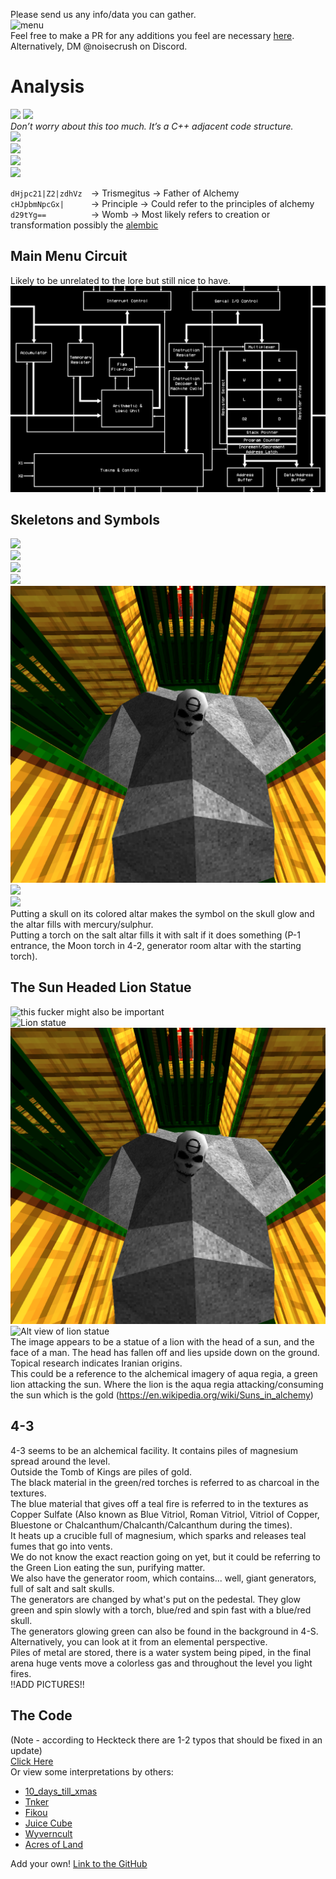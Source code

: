 Please send us any info/data you can gather.<br>
<img src="images/image15.png" alt="menu" style="max-width: 100%; height: auto;"><br>
Feel free to make a PR for any additions you feel are necessary [here](https://github.com/ULTRAKILL-Alchemy/ULTRAKILL-Alchemy.github.io/pulls).<br>
Alternatively, DM @noisecrush on Discord.<br>

# Analysis
![](images/image16.png)
![](images/image8.png)<br>
*Don’t worry about this too much. It’s a C++ adjacent code structure.*<br>
![](images/image17.png)<br>
![](images/image7.png)<br>
![](images/image10.png)<br>
![](images/image14.png)<br>

`dHjpc21|Z2|zdhVz  `→ Trismegitus → Father of Alchemy<br>
`cHJpbmNpcGx|      `→ Principle  → Could refer to the principles of alchemy<br>
`d29tYg==          `→ Womb → Most likely refers to creation or transformation possibly the [alembic](https://en.wikipedia.org/wiki/Alembic)<br>

## Main Menu Circuit
Likely to be unrelated to the lore but still nice to have.<br>
![](images/image19.png)<br>

## Skeletons and Symbols
![](images/image4.jpg)<br>
![](images/image6.png)<br>
![](images/image3.png)<br>
![](images/image12.png)<br>
![](images/image1.png)<br>
![](images/image2.png)<br>
![](images/image18.png)<br>
Putting a skull on its colored altar makes the symbol on the skull glow and the altar fills with mercury/sulphur.<br>
Putting a torch on the salt altar fills it with salt if it does something (P-1 entrance, the Moon torch in 4-2, generator room altar with the starting torch).<br>

## The Sun Headed Lion Statue
![this fucker might also be important](images/image11.png)<br>
<img src="images/image13.png" alt="Lion statue" style="max-width: 100%; height: auto;"><br>
![](images/image1.png)<br>
![Alt view of lion statue](images/image5.png)<br>
The image appears to be a statue of a lion with the head of a sun, and the face of a man. The head has fallen off and lies upside down on the ground.<br>
Topical research indicates Iranian origins.<br>
This could be a reference to the alchemical imagery of aqua regia, a green lion attacking the sun. Where the lion is the aqua regia attacking/consuming the sun which is the gold (https://en.wikipedia.org/wiki/Suns_in_alchemy)<br>

## 4-3
4-3 seems to be an alchemical facility. It contains piles of magnesium spread around the level.<br>
Outside the Tomb of Kings are piles of gold.<br>
The black material in the green/red torches is referred to as charcoal in the textures.<br>
The blue material that gives off a teal fire is referred to in the textures as Copper Sulfate (Also known as Blue Vitriol, Roman Vitriol, Vitriol of Copper, Bluestone or Chalcanthum/Chalcanth/Calcanthum during the times).<br>
It heats up a crucible full of magnesium, which sparks and releases teal fumes that go into vents.<br>
We do not know the exact reaction going on yet, but it could be referring to the Green Lion eating the sun, purifying matter.<br>
We also have the generator room, which contains... well, giant generators, full of salt and salt skulls.<br>
The generators are changed by what's put on the pedestal. They glow green and spin slowly with a torch, blue/red and spin fast with a blue/red skull.<br>
The generators glowing green can also be found in the background in 4-S.<br>
Alternatively, you can look at it from an elemental perspective. <br>
Piles of metal are stored, there is a water system being piped, in the final arena huge vents move a colorless gas and throughout the level you light fires.<br>
!!ADD PICTURES!!<br>

## The Code
(Note - according to Heckteck there are 1-2 typos that should be fixed in an update)<br>
[Click Here](The_Code.md)<br>
Or view some interpretations by others:<br>
- [10_days_till_xmas](interpretations/10_days_till_xmas.md)<br>
- [Tnker](interpretations/tnker.md)<br>
- [Fikou](interpretations/fikou.md)<br>
- [Juice Cube](interpretations/juice_cube.md)<br>
- [Wyverncult](interpretations/wyverncult.md)<br>
- [Acres of Land](interpretations/acres_of_land.md)<br>

Add your own! [Link to the GitHub](https://github.com/ULTRAKILL-Alchemy/ULTRAKILL-Alchemy.github.io)
